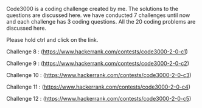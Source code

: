 Code3000 is a coding challenge created by me. The solutions to the questions are discussed here. we have conducted 7 challenges until now and each challenge has 3 coding questions. All the 20 coding problems are discussed here.

Please hold ctrl and click on the link.

Challenge 8 : (https://www.hackerrank.com/contests/code3000-2-0-c1)

Challenge 9 : (https://www.hackerrank.com/contests/code3000-2-0-c2)

Challenge 10 : (https://www.hackerrank.com/contests/code3000-2-0-c3)

Challenge 11 : (https://www.hackerrank.com/contests/code3000-2-0-c4)

Challenge 12 : (https://www.hackerrank.com/contests/code3000-2-0-c5)
